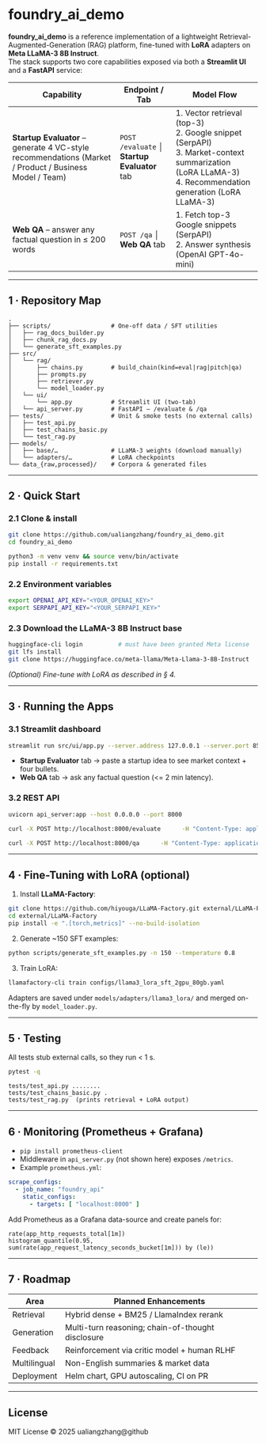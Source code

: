# foundry_ai_demo

**foundry_ai_demo** is a reference implementation of a lightweight Retrieval-Augmented-Generation (RAG) platform,
fine-tuned with **LoRA** adapters on **Meta LLaMA-3 8B Instruct**.  
The stack supports two core capabilities exposed via both a **Streamlit UI** and a **FastAPI** service:

| Capability                                                                                             | Endpoint / Tab                                 | Model Flow                                                                                                                                                  |
|--------------------------------------------------------------------------------------------------------|------------------------------------------------|-------------------------------------------------------------------------------------------------------------------------------------------------------------|
| **Startup Evaluator** – generate 4 VC-style recommendations (Market / Product / Business Model / Team) | `POST /evaluate`  │  **Startup Evaluator** tab | 1. Vector retrieval (top-3)<br>2. Google snippet (SerpAPI)<br>3. Market-context summarization (LoRA LLaMA-3)<br>4. Recommendation generation (LoRA LLaMA-3) |
| **Web QA** – answer any factual question in ≤ 200 words                                                | `POST /qa`  │  **Web QA** tab                  | 1. Fetch top-3 Google snippets (SerpAPI)<br>2. Answer synthesis (OpenAI GPT-4o-mini)                                                                        |

---

## 1 · Repository Map

```text
.
├── scripts/                 # One-off data / SFT utilities
│   ├── rag_docs_builder.py
│   ├── chunk_rag_docs.py
│   └── generate_sft_examples.py
├── src/
│   └── rag/
│       ├── chains.py        # build_chain(kind=eval|rag|pitch|qa)
│       ├── prompts.py
│       ├── retriever.py
│       └── model_loader.py
│   └── ui/
│       └── app.py           # Streamlit UI (two-tab)
│   └── api_server.py        # FastAPI – /evaluate & /qa
├── tests/                   # Unit & smoke tests (no external calls)
│   ├── test_api.py
│   ├── test_chains_basic.py
│   └── test_rag.py
├── models/
│   ├── base/…               # LLaMA-3 weights (download manually)
│   └── adapters/…           # LoRA checkpoints
└── data_{raw,processed}/    # Corpora & generated files
```

---

## 2 · Quick Start

### 2.1 Clone & install

```bash
git clone https://github.com/ualiangzhang/foundry_ai_demo.git
cd foundry_ai_demo

python3 -m venv venv && source venv/bin/activate
pip install -r requirements.txt
```

### 2.2 Environment variables

```bash
export OPENAI_API_KEY="<YOUR_OPENAI_KEY>"
export SERPAPI_API_KEY="<YOUR_SERPAPI_KEY>"
```

### 2.3 Download the LLaMA-3 8B Instruct base

```bash
huggingface-cli login          # must have been granted Meta license
git lfs install
git clone https://huggingface.co/meta-llama/Meta-Llama-3-8B-Instruct           models/base/Meta-Llama-3-8B-Instruct
```

*(Optional) Fine-tune with LoRA as described in § 4.*

---

## 3 · Running the Apps

### 3.1 Streamlit dashboard

```bash
streamlit run src/ui/app.py --server.address 127.0.0.1 --server.port 8501
```

* **Startup Evaluator** tab → paste a startup idea to see market context + four bullets.
* **Web QA** tab → ask any factual question (<= 2 min latency).

### 3.2 REST API

```bash
uvicorn api_server:app --host 0.0.0.0 --port 8000
```

```bash
curl -X POST http://localhost:8000/evaluate      -H "Content-Type: application/json"      -d '{"summary":"AI-powered carbon accounting SaaS for SMEs."}'

curl -X POST http://localhost:8000/qa      -H "Content-Type: application/json"      -d '{"question":"What is CRISPR gene editing?"}'
```

---

## 4 · Fine-Tuning with LoRA (optional)

1. Install **LLaMA-Factory**:

```bash
git clone https://github.com/hiyouga/LLaMA-Factory.git external/LLaMA-Factory
cd external/LLaMA-Factory
pip install -e ".[torch,metrics]" --no-build-isolation
```

2. Generate ~150 SFT examples:

```bash
python scripts/generate_sft_examples.py -n 150 --temperature 0.8
```

3. Train LoRA:

```bash
llamafactory-cli train configs/llama3_lora_sft_2gpu_80gb.yaml
```

Adapters are saved under `models/adapters/llama3_lora/` and merged on-the-fly by `model_loader.py`.

---

## 5 · Testing

All tests stub external calls, so they run < 1 s.

```bash
pytest -q
```

```
tests/test_api.py ........
tests/test_chains_basic.py .
tests/test_rag.py  (prints retrieval + LoRA output)
```

---

## 6 · Monitoring (Prometheus + Grafana)

* `pip install prometheus-client`
* Middleware in `api_server.py` (not shown here) exposes `/metrics`.
* Example `prometheus.yml`:

```yaml
scrape_configs:
  - job_name: "foundry_api"
    static_configs:
      - targets: [ "localhost:8000" ]
```

Add Prometheus as a Grafana data-source and create panels for:

```
rate(app_http_requests_total[1m])
histogram_quantile(0.95, sum(rate(app_request_latency_seconds_bucket[1m])) by (le))
```

---

## 7 · Roadmap

| Area         | Planned Enhancements                              |
|--------------|---------------------------------------------------|
| Retrieval    | Hybrid dense + BM25 / LlamaIndex rerank           |
| Generation   | Multi-turn reasoning; chain-of-thought disclosure |
| Feedback     | Reinforcement via critic model + human RLHF       |
| Multilingual | Non-English summaries & market data               |
| Deployment   | Helm chart, GPU autoscaling, CI on PR             |

---

## License

MIT License © 2025 ualiangzhang@github
